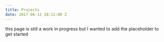 ```yaml
---
title: Projects
date: 2017-06-12 18:11:00 Z
---
```


this page is still a work in progress but I wanted to add the placeholder to get started